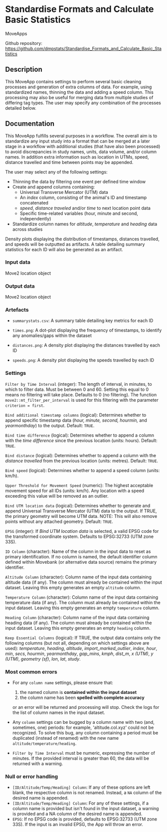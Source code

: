 # Standardise Formats and Calculate Basic Statistics

MoveApps

Github repository:
<https://github.com/dmpstats/Standardise_Formats_and_Calculate_Basic_Statistics>


## Description

This MoveApp contains settings to perform several basic cleaning processes and generation of extra columns of data. For example, using standardized names, thinning the data and adding a speed column. This processing may also be useful for merging data from multiple studies of differing tag types. The user may specify any combination of the processes detailed below.

## Documentation

This MoveApp fulfills several purposes in a workflow. The overall aim is to standardize any input study into a format that can be merged at a later stage in a workflow with additional studies (that have also been processed) to avoid discrepancies in study names, units, data volume, and/or column names. In addition extra information such as location in UTMs, speed, distance travelled and time between points may be appended.

The user may select any of the following settings:

-   Thinning the data by filtering one event per defined time window
-   Create and append columns containing: 
      - Universal Transverse Mercator (UTM) data
      - An *index* column, consisting of the animal's ID and timestamp concatenated
      - *speed*, *distance traveled* and/or *time* to next location point data
      - Specific time-related variables (hour, minute and second, independently)
-   Standardize column names for *altitude*, *temperature* and *heading* data across studies

Density plots displaying the distribution of timestamps, distances travelled, and speeds will be outputted as artifacts. A table detailing summary statistics for each ID will also be generated as an artifact.

### Input data

Move2 location object

### Output data

Move2 location object

### Artefacts

-   `summarystats.csv`: A summary table detailing key metrics for each ID

-   `times.png`: A dot-plot displaying the frequency of timestamps, to identify any anomalies/gaps within the dataset

-   `distances.png`: A density plot displaying the distances travelled by each ID

-   `speeds.png`: A density plot displaying the speeds travelled by each ID

### Settings

`Filter by Time Interval` (integer): The length of interval, in minutes, to which to filter data. Must be between 0 and 60. Setting this equal to 0 means no filtering will take place. Defaults to 0 (no filtering). The function `move2::mt_filter_per_interval` is used for this filtering with the parameter `criterion = first`.

`Bind additional timestamp columns` (logical): Determines whether to append specific timestamp data (*hour,* *minute,* *second,* *hourmin,* and *yearmonthday*) to the output. Default: `TRUE`.

`Bind time difference` (logical): Determines whether to append a column with the *time difference* since the previous location (units: hours). Default: `TRUE`.

`Bind distance` (logical): Determines whether to append a column with the *distance travelled* from the previous location (units: metres). Default: `TRUE`.

`Bind speed` (logical): Determines whether to append a speed column (units: km/h).

`Upper Threshold for Movement Speed` (numeric): The highest acceptable movement speed for all IDs (units: km/h). Any location with a speed exceeding this value will be removed as an outlier. 

`Bind UTM location data` (logical): Determines whether to generate and append Universal Transverse Mercator (UTM) data to the output. If TRUE, the primary geometry will become UTM data. NOTE: This will also remove points without any attached geometry. Default: `TRUE`.

`EPSG` (integer): If *Bind UTM location data* is selected, a valid EPSG code for the transformed coordinate system. Defaults to EPSG:32733 (UTM zone 33S).

`ID Column` (character): Name of the column in the input data to reset as primary identification. If no column is named, the default identifier column defined within Movebank (or alternative data source) remains the primary identifier.

`Altitude Column` (character): Column name of the input data containing altitude data (if any). The column must already be contained within the input dataset. Leaving this empty generates an empty `altitude` column. 

`Temperature Column` (character): Column name of the input data containing temperature data (if any). The column must already be contained within the input dataset. Leaving this empty generates an empty `temperature` column. 

`Heading Column` (character): Column name of the input data containing heading data (if any). The column must already be contained within the input dataset. Leaving this empty generates an empty `heading` column. 

`Keep Essential Columns` (logical): If TRUE, the output data contains only the following columns (but not all, depending on which settings above are used): *temperature*, *heading*, *altitude*, *import_marked_outlier*, *index*, *hour*, *min*, *secs*, *hourmin*, *yearmonthday*, *gap_mins*, *kmph*, *dist_m*, *x (UTM)*, *y (UTM)*, *geometry (sf)*, *lon*, *lat*, *study*.

### Most common errors

-   For any `column name` settings, please ensure that:

    1.  the named column is **contained within the input dataset**
    2.  the column name has been **spelled with complete accuracy**

    or an error will be returned and processing will stop. Check the logs for the list of column names in the input dataset.

-   Any `column` settings can be bugged by a column name with two (and, sometimes, one) periods: for example, 'altitude.col.xyz' could not be recognized. To solve this bug, any column containing a period must be duplicated (instead of renamed) with the new name `altitude/temperature/heading`.

-   `Filter by Time Interval` must be numeric, expressing the number of minutes. If the provided interval is greater than 60, the data will be returned with a warning.

### Null or error handling

-   `[ID/Altitude/Temp/Heading] Column`: If any of these options are left blank, the respective column is not renamed. Instead, a `NA` column of the desired name is appended.
-   `[ID/Altitude/Temp/Heading] Column`: For any of these settings, if a column name is provided but isn't found in the input dataset, a warning is provided and a NA column of the desired name is appended.
-   `EPSG`: If no EPSG code is provided, defaults to EPSG:32733 (UTM zone 33S). If the input is an invalid EPSG, the App will throw an error.
